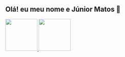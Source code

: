 ## Olá! eu meu nome e Júnior Matos 👋

<div>
  <a href="coderfaster.com.br">
    <img height="100em" src=""/>
    <img height="100em" src=""/>
</div>
